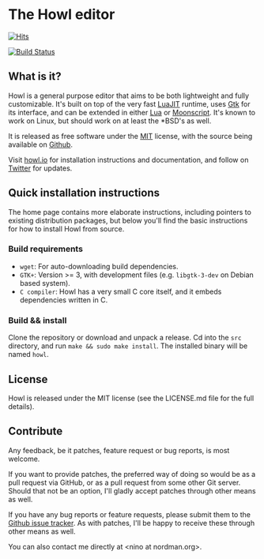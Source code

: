 # The Howl editor
[![Hits](https://hits.seeyoufarm.com/api/count/incr/badge.svg?url=https%3A%2F%2Fgithub.com%2Fhowl-editor%2Fhowl&count_bg=%2379C83D&title_bg=%23555555&icon=&icon_color=%23E7E7E7&title=PAGE+VIEWS&edge_flat=false)](https://hits.seeyoufarm.com)

[![Build Status](https://travis-ci.org/howl-editor/howl.png?branch=master)](https://travis-ci.org/howl-editor/howl)

## What is it?

Howl is a general purpose editor that aims to be both lightweight
and fully customizable. It's built on top of the very fast
[LuaJIT](http://luajit.org) runtime, uses [Gtk](http://www.gtk.org) for its
interface, and can be extended in either [Lua](http://www.lua.org) or
[Moonscript](http://www.moonscript.org). It's known to work on Linux, but
should work on at least the \*BSD's as well.

It is released as free software under the [MIT](http://opensource.org/licenses/MIT)
license, with the source being available on [Github](https://github.com/howl-editor/howl).

Visit [howl.io](http://howl.io) for installation instructions and documentation,
and follow on [Twitter](https://twitter.com/howleditor) for updates.

## Quick installation instructions

The home page contains more elaborate instructions, including pointers to
existing distribution packages, but below you'll find the basic instructions for
how to install Howl from source.

### Build requirements

- `wget`: For auto-downloading build dependencies.
- `GTK+`: Version >= 3, with development files (e.g. `libgtk-3-dev` on Debian
based system).
- `C compiler`: Howl has a very small C core itself, and it embeds
dependencies written in C.

### Build && install

Clone the repository or download and unpack a release. Cd into the `src`
directory, and run `make && sudo make install`. The installed binary will be
named `howl`.

## License

Howl is released under the MIT license (see the LICENSE.md file for the full
details).

## Contribute

Any feedback, be it patches, feature request or bug reports, is most welcome.

If you want to provide patches, the preferred way of doing so would be as a pull
request via GitHub, or as a pull request from some other Git server. Should that
not be an option, I'll gladly accept patches through other means as well.

If you have any bug reports or feature requests, please submit them to the
[Github issue tracker](https://github.com/howl-editor/howl/issues). As with
patches, I'll be happy to receive these through other means as well.

You can also contact me directly at \<nino at nordman.org\>.
